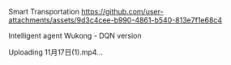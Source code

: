 Smart Transportation
https://github.com/user-attachments/assets/9d3c4cee-b990-4861-b540-813e7f1e68c4

Intelligent agent Wukong - DQN version


Uploading 11月17日(1).mp4…

